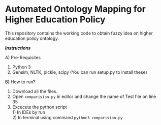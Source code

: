 # Automated Ontology Mapping for Higher Education Policy
This repository contains the working code to obtain fuzzy idea on higher education policy ontology.

***Instructions***

A) Pre-Requisites
  1) Python 3
  2) Gensim, NLTK, pickle, scipy (You can run setup.py to install these)
  
B) How to run?
  1) Download all the files.
  2) Open ```comparision.py``` in editor and change the name of Test file on line 35
  3) Excecute the python script
    \
    1) In IDEs by run
    \
    2) In terminal using command ```python3 comparision.py```
